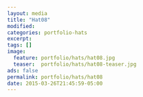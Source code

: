 ```yaml
---
layout: media
title: "Hat08"
modified:
categories: portfolio-hats
excerpt:
tags: []
image:
  feature: portfolio/hats/hat08.jpg
  teaser:  portfolio/hats/hat08-teaser.jpg
ads: false
permalink: portfolio/hats/hat08
date: 2015-03-26T21:45:59-05:00
---
```


